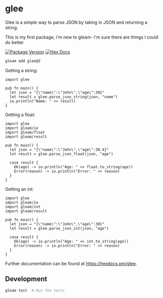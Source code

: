 # glee

Glee is a simple way to parse JSON by taking in JSON and
returning a string.

This is my first package, i'm new to gleam- I'm sure there
are things I could do better

[![Package Version](https://img.shields.io/hexpm/v/glee)](https://hex.pm/packages/glee)
[![Hex Docs](https://img.shields.io/badge/hex-docs-ffaff3)](https://hexdocs.pm/glee/)

```sh
gleam add glee@2
```

Getting a string:
```gleam
import glee

pub fn main() {
  let json = "{\"name\":\"John\",\"age\":30}"
  let result = glee.parse_json_string(json, "name")
  io.println("Name: " <> result)
}
```

Getting a float:
```gleam
import glee
import gleam/io
import gleam/float
import gleam/result

pub fn main() {
  let json = "{\"name\":\"John\",\"age\":30.4}"
  let result = glee.parse_json_float(json, "age")
  
  case result {
    Ok(age) -> io.println("Age: " <> float.to_string(age))
    Error(reason) -> io.println("Error: " <> reason)
  }
}
```

Getting an int:
```gleam
import glee
import gleam/io
import gleam/int
import gleam/result

pub fn main() {
  let json = "{\"name\":\"John\",\"age\":30}"
  let result = glee.parse_json_int(json, "age")
  
  case result {
    Ok(age) -> io.println("Age: " <> int.to_string(age))
    Error(reason) -> io.println("Error: " <> reason)
  }
}
```
Further documentation can be found at <https://hexdocs.pm/glee>.

## Development

```sh
gleam test  # Run the tests
```
